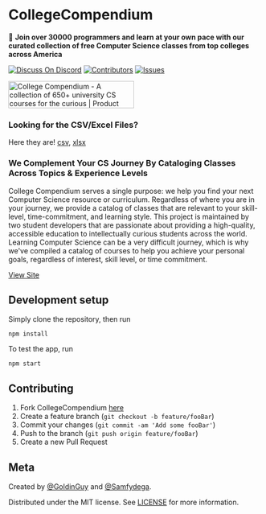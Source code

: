 # CollegeCompendium

📓 **Join over 30000 programmers and learn at your own pace with our curated collection of free Computer Science classes from top colleges across America**


[![Discuss On Discord][discord]][discord-url]
[![Contributors][contributors-shield]][contributors-url]
[![Issues][issues]][issues-url]

<a href="https://www.producthunt.com/posts/college-compendium?utm_source=badge-top-post-badge&utm_medium=badge&utm_souce=badge-college-compendium" target="_blank"><img src="https://api.producthunt.com/widgets/embed-image/v1/top-post-badge.svg?post_id=300824&theme=light&period=daily" alt="College Compendium - A collection of 650+ university CS courses for the curious | Product Hunt" style="width: 250px; height: 54px;" width="250" height="54" /></a>

### Looking for the CSV/Excel Files? 

Here they are! [csv](https://github.com/GoldinGuy/CollegeCompendium/blob/master/class_data.csv), [xlsx](https://github.com/GoldinGuy/CollegeCompendium/blob/master/class_data.xlsx)

### We Complement Your CS Journey By Cataloging Classes Across Topics & Experience Levels

College Compendium serves a single purpose: we help you find your next Computer Science resource or curriculum. Regardless of where you are in your journey, we provide a catalog of classes that are relevant to your skill-level, time-commitment, and learning style. This project is maintained by two student developers that are passionate about providing a high-quality, accessible education to intellectually curious students across the world. Learning Computer Science can be a very difficult journey, which is why we've compiled a catalog of courses to help you achieve your personal goals, regardless of interest, skill level, or time commitment. 

[View Site](https://collegecompendium.goldin.io/)

## Development setup

Simply clone the repository, then run

```
npm install
```

To test the app, run

```
npm start
```

## Contributing

1. Fork CollegeCompendium [here](https://github.com/GoldinGuy/CollegeCompendium/fork)
2. Create a feature branch (`git checkout -b feature/fooBar`)
3. Commit your changes (`git commit -am 'Add some fooBar'`)
4. Push to the branch (`git push origin feature/fooBar`)
5. Create a new Pull Request

## Meta

Created by [@GoldinGuy](https://github.com/GoldinGuy) and [@Samfydega](https://github.com/samfydega).

Distributed under the MIT license. See [LICENSE](https://github.com/GoldinGuy/CollegeCompendium/blob/master/LICENSE) for more information.

<!-- Markdown link & img dfn's -->

[discord-url]: https://discord.gg/gKYSMeJ
[discord]: https://img.shields.io/discord/689176425701703810
[issues]: https://img.shields.io/github/issues/GoldinGuy/Ideastorm
[issues-url]: https://github.com/GoldinGuy/Ideastorm/issues
[contributors-shield]: https://img.shields.io/github/contributors/GoldinGuy/Ideastorm.svg?style=flat-square
[contributors-url]: https://github.com/GoldinGuy/Ideastorm/graphs/contributors
